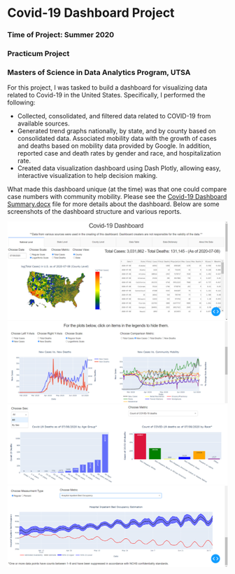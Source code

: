 # Covid-19 Dashboard Project
### Time of Project: Summer 2020
### Practicum Project
### Masters of Science in Data Analytics Program, UTSA

For this project, I was tasked to build a dashboard for visualizing data related to Covid-19 in the United States. Specifically, I performed the following:

* Collected, consolidated, and filtered data related to COVID-19 from available sources.
* Generated trend graphs nationally, by state, and by county based on consolidated data. Associated mobility data with the growth of cases and deaths based on mobility data provided by Google. In addition, reported case and death rates by gender and race, and hospitalization rate.
* Created data visualization dashboard using Dash Plotly, allowing easy, interactive visualization to help decision making.

What made this dashboard unique (at the time) was that one could compare case numbers with community mobility. Please see the [Covid-19 Dashboard Summary.docx](https://github.com/iscarff123/Covid19Project/raw/master/Covid-19%20Dashboard%20Summary.docx) file for more details about the dashboard. Below are some screenshots of the dashboard structure and various reports.

![ScreenShot1](https://github.com/iscarff123/Covid19Project/blob/master/Covid-19%20Dashboard%20Pic1.png)
![ScreenShot2](https://github.com/iscarff123/Covid19Project/blob/master/Covid-19%20Dashboard%20Pic2.png)
![ScreenShot3](https://github.com/iscarff123/Covid19Project/blob/master/Covid-19%20Dashboard%20Pic3.png)
![ScreenShot4](https://github.com/iscarff123/Covid19Project/blob/master/Covid-19%20Dashboard%20Pic4.png)
